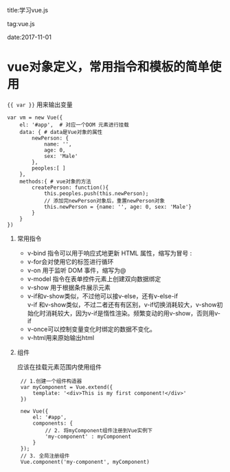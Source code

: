 title:学习vue.js

tag:vue.js

date:2017-11-01



# vue对象定义，常用指令和模板的简单使用

`{{ var }}` 用来输出变量

    
    var vm = new Vue({
        el: '#app',  # 对应一个DOM 元素进行挂载
        data: { # data是Vue对象的属性
            newPerson: {
                name: '',
                age: 0,
                sex: 'Male'
            },
            peoples:[ ]
        },
        methods:{ # vue对象的方法
            createPerson: function(){
                this.peoples.push(this.newPerson);
                // 添加完newPerson对象后，重置newPerson对象
                this.newPerson = {name: '', age: 0, sex: 'Male'}
            }
        }
    })
    

1. 常用指令
    * v-bind 指令可以用于响应式地更新 HTML 属性，缩写为冒号 : 
    * v-for会对使用它的标签进行循环
    * v-on 用于监听 DOM 事件，缩写为@
    * v-model 指令在表单控件元素上创建双向数据绑定
    * v-show 用于根据条件展示元素
    * v-if和v-show类似，不过他可以接v-else，还有v-else-if  
        v-if 和v-show类似，不过二者还有有区别，v-if切换消耗较大，v-show初始化时消耗较大，因为v-if是惰性渲染。频繁变动的用v-show，否则用v-if
    * v-once可以控制变量变化时绑定的数据不变化。
    * v-html用来原始输出html

2. 组件
    
    应该在挂载元素范围内使用组件
    
    <div id="app">
        <!-- 3. #app是Vue实例挂载的元素，应该在挂载元素范围内使用组件-->
        <my-component></my-component>
    </div>

        // 1.创建一个组件构造器
        var myComponent = Vue.extend({
            template: '<div>This is my first component!</div>'
        })

        new Vue({
            el: '#app',
            components: {
                // 2. 将myComponent组件注册到Vue实例下
                'my-component' : myComponent
            }
        });
        // 3. 全局注册组件
        Vue.component('my-component', myComponent)
    

